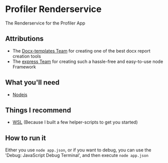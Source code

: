 # Profiler Renderservice

The Renderservice for the Profiler App

## Attributions

- The [Docx-templates Team](https://github.com/guigrpa/docx-templates) for creating one of the best docx report creation tools 
- The [express Team](https://expressjs.com/) for creating such a hassle-free and easy-to-use node Framework

## What you'll need

- [Nodejs](https://nodejs.org/)

## Things I recommend

- [WSL](https://learn.microsoft.com/en-us/windows/wsl/install/Linux) (Because I built a few helper-scripts to get you started)

## How to run it

Either you use `node app.json`, or if you want to debug, you can use the 'Debug: JavaScript Debug Terminal', and then execute `node app.json`